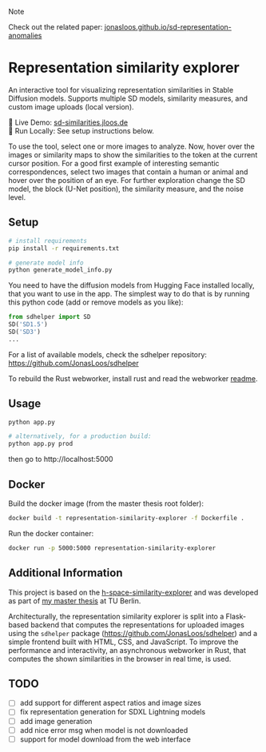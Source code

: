 > [!NOTE]
> Check out the related paper: [jonasloos.github.io/sd-representation-anomalies](https://jonasloos.github.io/sd-representation-anomalies)

# Representation similarity explorer

An interactive tool for visualizing representation similarities in Stable Diffusion models. Supports multiple SD models, similarity measures, and custom image uploads (local version).

🔗 Live Demo: [sd-similarities.jloos.de](https://sd-similarities.jloos.de)  
🚀 Run Locally: See setup instructions below.

To use the tool, select one or more images to analyze. Now, hover over the images or similarity maps to show the similarities to the token at the current cursor position. For a good first example of interesting semantic correspondences, select two images that contain a human or animal and hover over the position of an eye. For further exploration change the SD model, the block (U-Net position), the similarity measure, and the noise level.


## Setup

```bash
# install requirements
pip install -r requirements.txt

# generate model info
python generate_model_info.py
```

You need to have the diffusion models from Hugging Face installed locally, that you want to use in the app. The simplest way to do that is by running this python code (add or remove models as you like):

```python
from sdhelper import SD
SD('SD1.5')
SD('SD3')
...
```

For a list of available models, check the sdhelper repository: https://github.com/JonasLoos/sdhelper

To rebuild the Rust webworker, install rust and read the webworker [readme](./static/worker/README.md).


## Usage

```bash
python app.py

# alternatively, for a production build:
python app.py prod
```

then go to http://localhost:5000


## Docker

Build the docker image (from the master thesis root folder):

```bash
docker build -t representation-similarity-explorer -f Dockerfile .
```

Run the docker container:

```bash
docker run -p 5000:5000 representation-similarity-explorer
```


## Additional Information

This project is based on the [h-space-similarity-explorer](https://github.com/JonasLoos/h-space-similarity-explorer) and was developed as part of [my master thesis](https://github.com/JonasLoos/thesis) at TU Berlin.

Architecturally, the representation similarity explorer is split into a Flask-based backend that computes the representations for uploaded images using the `sdhelper` package (https://github.com/JonasLoos/sdhelper) and a simple frontend built with HTML, CSS, and JavaScript. To improve the performance and interactivity, an asynchronous webworker in Rust, that computes the shown similarities in the browser in real time, is used.


## TODO

* [ ] add support for different aspect ratios and image sizes
* [ ] fix representation generation for SDXL Lightning models
* [ ] add image generation
* [ ] add nice error msg when model is not downloaded
* [ ] support for model download from the web interface

